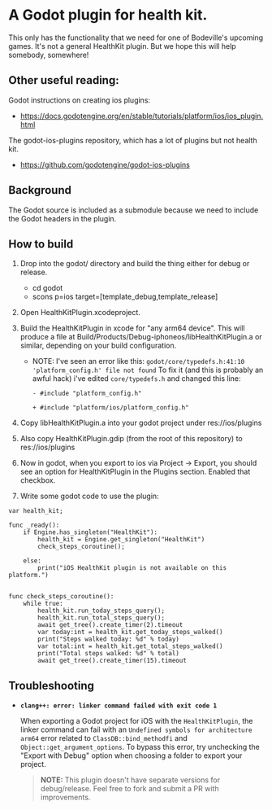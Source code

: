 # A Godot plugin for health kit.

This only has the functionality that we need for one of Bodeville's upcoming
games. It's not a general HealthKit plugin. But we hope this will help somebody,
somewhere!

## Other useful reading:

Godot instructions on creating ios plugins:
- https://docs.godotengine.org/en/stable/tutorials/platform/ios/ios_plugin.html

The godot-ios-plugins repository, which has a lot of plugins but not health kit.
- https://github.com/godotengine/godot-ios-plugins

## Background

The Godot source is included as a submodule because we need to include the Godot
headers in the plugin. 

## How to build

1. Drop into the godot/ directory and build the thing either for debug or release.
   - cd godot
   - scons p=ios target=[template_debug,template_release]


2. Open HealthKitPlugin.xcodeproject.


3. Build the HealthKitPlugin in xcode for "any arm64 device". This will produce
   a file at Build/Products/Debug-iphoneos/libHealthKitPlugin.a or similar, depending
   on your build configuration.

   - NOTE: I've seen an error like this: `godot/core/typedefs.h:41:10 'platform_config.h' file not found`
     To fix it (and this is probably an awful hack) i've edited `core/typedefs.h` and changed this line:

     `- #include "platform_config.h"`

     `+ #include "platform/ios/platform_config.h"`


4. Copy libHealthKitPlugin.a into your godot project under res://ios/plugins


5. Also copy HealthKitPlugin.gdip (from the root of this repository) to res://ios/plugins


6. Now in godot, when you export to ios via Project -> Export, you should see an option
   for HealthKitPlugin in the Plugins section. Enabled that checkbox.


7. Write some godot code to use the plugin:


```
var health_kit;

func _ready():
	if Engine.has_singleton("HealthKit"):
		health_kit = Engine.get_singleton("HealthKit")
		check_steps_coroutine();
	
	else:
		print("iOS HealthKit plugin is not available on this platform.")
		

func check_steps_coroutine():
	while true:
		health_kit.run_today_steps_query();
		health_kit.run_total_steps_query();		
		await get_tree().create_timer(2).timeout
		var today:int = health_kit.get_today_steps_walked()
		print("Steps walked today: %d" % today)
		var total:int = health_kit.get_total_steps_walked()
		print("Total steps walked: %d" % total)
		await get_tree().create_timer(15).timeout
```

## Troubleshooting

- __`clang++: error: linker command failed with exit code 1`__

	When exporting a Godot project for iOS with the `HealthKitPlugin`, the linker command can fail with an `Undefined symbols for architecture arm64` error related to `ClassDB::bind_methodfi` and `Object::get_argument_options`. To bypass this error, try unchecking the "Export with Debug" option when choosing a folder to export your project.

	> __NOTE:__
	> This plugin doesn't have separate versions for debug/release. Feel free to fork and submit a PR with improvements.

